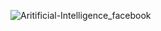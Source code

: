
![Aritificial-Intelligence_facebook](https://github.com/user-attachments/assets/9f57b43b-dcd0-4fe9-992c-6a3fdacec6f1)
